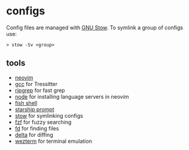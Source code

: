 # configs

Config files are managed with [GNU Stow](https://www.gnu.org/software/stow/). To symlink a group of configs use:

```
> stow -Sv <group>
```

## tools

- [neovim](https://neovim.io/)
- [gcc](https://gcc.gnu.org/) for Tressitter
- [ripgrep](https://github.com/BurntSushi/ripgrep) for fast grep
- [node](https://nodejs.org/en) for installing language servers in neovim
- [fish shell](https://fishshell.com/)
- [starship prompt](https://starship.rs/)
- [stow](https://www.gnu.org/software/stow/manual/stow.html) for symlinking configs
- [fzf](https://github.com/junegunn/fzf) for fuzzy searching
- [fd](https://github.com/sharkdp/fd) for finding files
- [delta](https://github.com/dandavison/delta) for diffing
- [wezterm](https://wezfurlong.org/wezterm/) for terminal emulation
